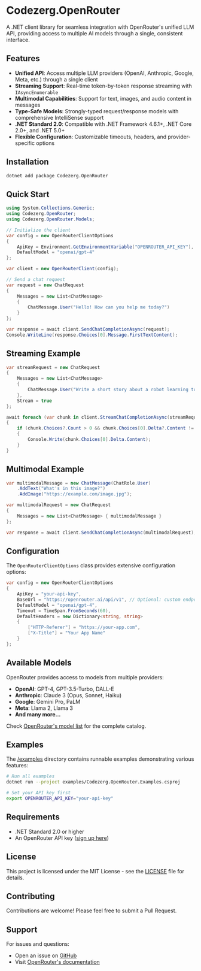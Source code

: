 # Codezerg.OpenRouter

A .NET client library for seamless integration with OpenRouter's unified LLM API, providing access to multiple AI models through a single, consistent interface.

## Features

- **Unified API**: Access multiple LLM providers (OpenAI, Anthropic, Google, Meta, etc.) through a single client
- **Streaming Support**: Real-time token-by-token response streaming with `IAsyncEnumerable`
- **Multimodal Capabilities**: Support for text, images, and audio content in messages
- **Type-Safe Models**: Strongly-typed request/response models with comprehensive IntelliSense support
- **.NET Standard 2.0**: Compatible with .NET Framework 4.6.1+, .NET Core 2.0+, and .NET 5.0+
- **Flexible Configuration**: Customizable timeouts, headers, and provider-specific options

## Installation

```bash
dotnet add package Codezerg.OpenRouter
```

## Quick Start

```csharp
using System.Collections.Generic;
using Codezerg.OpenRouter;
using Codezerg.OpenRouter.Models;

// Initialize the client
var config = new OpenRouterClientOptions
{
    ApiKey = Environment.GetEnvironmentVariable("OPENROUTER_API_KEY"),
    DefaultModel = "openai/gpt-4"
};

var client = new OpenRouterClient(config);

// Send a chat request
var request = new ChatRequest
{
    Messages = new List<ChatMessage>
    {
        ChatMessage.User("Hello! How can you help me today?")
    }
};

var response = await client.SendChatCompletionAsync(request);
Console.WriteLine(response.Choices[0].Message.FirstTextContent);
```

## Streaming Example

```csharp
var streamRequest = new ChatRequest
{
    Messages = new List<ChatMessage>
    {
        ChatMessage.User("Write a short story about a robot learning to paint.")
    },
    Stream = true
};

await foreach (var chunk in client.StreamChatCompletionAsync(streamRequest))
{
    if (chunk.Choices?.Count > 0 && chunk.Choices[0].Delta?.Content != null)
    {
        Console.Write(chunk.Choices[0].Delta.Content);
    }
}
```

## Multimodal Example

```csharp
var multimodalMessage = new ChatMessage(ChatRole.User)
    .AddText("What's in this image?")
    .AddImage("https://example.com/image.jpg");

var multimodalRequest = new ChatRequest
{
    Messages = new List<ChatMessage> { multimodalMessage }
};

var response = await client.SendChatCompletionAsync(multimodalRequest);
```

## Configuration

The `OpenRouterClientOptions` class provides extensive configuration options:

```csharp
var config = new OpenRouterClientOptions
{
    ApiKey = "your-api-key",
    BaseUrl = "https://openrouter.ai/api/v1", // Optional: custom endpoint
    DefaultModel = "openai/gpt-4",
    Timeout = TimeSpan.FromSeconds(60),
    DefaultHeaders = new Dictionary<string, string>
    {
        ["HTTP-Referer"] = "https://your-app.com",
        ["X-Title"] = "Your App Name"
    }
};
```

## Available Models

OpenRouter provides access to models from multiple providers:

- **OpenAI**: GPT-4, GPT-3.5-Turbo, DALL-E
- **Anthropic**: Claude 3 (Opus, Sonnet, Haiku)
- **Google**: Gemini Pro, PaLM
- **Meta**: Llama 2, Llama 3
- **And many more...**

Check [OpenRouter's model list](https://openrouter.ai/models) for the complete catalog.

## Examples

The [/examples](./examples) directory contains runnable examples demonstrating various features:

```bash
# Run all examples
dotnet run --project examples/Codezerg.OpenRouter.Examples.csproj

# Set your API key first
export OPENROUTER_API_KEY="your-api-key"
```

## Requirements

- .NET Standard 2.0 or higher
- An OpenRouter API key ([sign up here](https://openrouter.ai))

## License

This project is licensed under the MIT License - see the [LICENSE](LICENSE) file for details.

## Contributing

Contributions are welcome! Please feel free to submit a Pull Request.

## Support

For issues and questions:
- Open an issue on [GitHub](https://github.com/codezerg/Codezerg.OpenRouter/issues)
- Visit [OpenRouter's documentation](https://openrouter.ai/docs)
